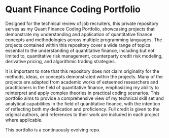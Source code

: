 # Quant Finance Coding Portfolio
Designed for the technical review of job recruiters, this private repository serves as my Quant Finance Coding Portfolio, showcasing projects that demonstrate my understanding and application of quantitative finance concepts and methodologies across multiple programming languages. The projects contained within this repository cover a wide range of topics essential to the understanding of quantitative finance, including but not limited to, quantitative risk management, counterparty credit risk modeling, derivative pricing, and algorithmic trading strategies. 

It is important to note that this repository does not claim originality for the methods, ideas, or concepts demonstrated within the projects. Many of the projects are adapted from academic works of esteemed researchers and practitioners in the field of quantitative finance, emphasizing my ability to reinterpret and apply complex theories in practical coding scenarios. This portfolio aims to provide a comprehensive view of my technical skill set and analytical capabilities in the field of quantitative finance, with the intention of reflecting both my dedication and proficiency. Full credit is given to the original authors, and references to their work are included in each project where applicable.

This portfolio is a continuously evolving repo.
